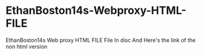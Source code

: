 # EthanBoston14s-Webproxy-HTML-FILE
EthanBoston14s Web proxy HTML FILE File In disc And Here's the link of the non html version
